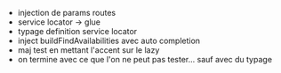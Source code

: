 - injection de params routes
- service locator -> glue
- typage definition service locator
- inject buildFindAvailabilities avec auto completion
- maj test en mettant l'accent sur le lazy
- on termine avec ce que l'on ne peut pas tester... sauf avec du typage


